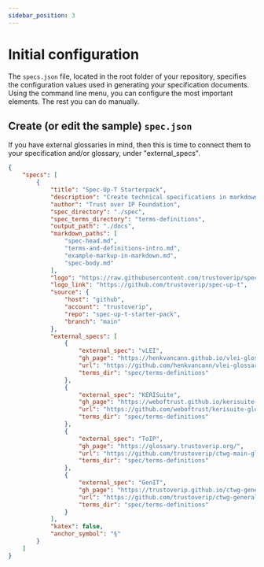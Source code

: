 ```yaml
---
sidebar_position: 3
---
```


# Initial configuration

The `specs.json` file, located in the root folder of your repository, specifies the configuration values used in generating your specification documents. Using the command line menu, you can configure the most important elements. The rest you can do manually.

## Create (or edit the sample) `spec.json`

If you have external glossaries in mind, then this is time to connect them to your specification and/or glossary, under "external_specs".

```json
{
    "specs": [
        {
            "title": "Spec-Up-T Starterpack",
            "description": "Create technical specifications in markdown. Based on the original Spec-Up, extended with Terminology tooling",
            "author": "Trust over IP Foundation",
            "spec_directory": "./spec",
            "spec_terms_directory": "terms-definitions",
            "output_path": "./docs",
            "markdown_paths": [
                "spec-head.md",
                "terms-and-definitions-intro.md",
                "example-markup-in-markdown.md",
                "spec-body.md"
            ],
            "logo": "https://raw.githubusercontent.com/trustoverip/spec-up-t/refs/heads/master/src/install-from-boilerplate/boilerplate/static/logo.svg",
            "logo_link": "https://github.com/trustoverip/spec-up-t",
            "source": {
                "host": "github",
                "account": "trustoverip",
                "repo": "spec-up-t-starter-pack",
                "branch": "main"
            },
            "external_specs": [
                {
                    "external_spec": "vLEI",
                    "gh_page": "https://henkvancann.github.io/vlei-glossary/",
                    "url": "https://github.com/henkvancann/vlei-glossary",
                    "terms_dir": "spec/terms-definitions"
                },
                {
                    "external_spec": "KERISuite",
                    "gh_page": "https://weboftrust.github.io/kerisuite-glossary/",
                    "url": "https://github.com/weboftrust/kerisuite-glossary",
                    "terms_dir": "spec/terms-definitions"
                },
                {
                    "external_spec": "ToIP",
                    "gh_page": "https://glossary.trustoverip.org/",
                    "url": "https://github.com/trustoverip/ctwg-main-glossary",
                    "terms_dir": "spec/terms-definitions"
                },
                {
                    "external_spec": "GenIT",
                    "gh_page": "https://trustoverip.github.io/ctwg-general-glossary/",
                    "url": "https://github.com/trustoverip/ctwg-general-glossary",
                    "terms_dir": "spec/terms-definitions"
                }
            ],
            "katex": false,
            "anchor_symbol": "§"
        }
    ]
}
```









